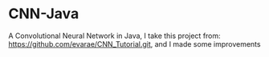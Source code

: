 # CNN-Java
A Convolutional Neural Network in Java, I take this project from: https://github.com/evarae/CNN_Tutorial.git, and I made some improvements 
